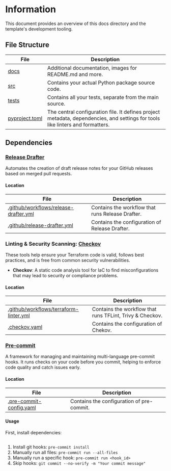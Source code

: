 # Information
This document provides an overview of this docs directory and the template's development tooling.

## File Structure
| File | Description |
|--|--|
| [docs](./docs) | Additional documentation, images for README.md and more. |
| [src](./src) | Contains your actual Python package source code. |
| [tests](./tests) | Contains all your tests, separate from the main source. |
| [pyproject.toml](./pyproject.toml) | The central configuration file. It defines project metadata, dependencies, and settings for tools like linters and formatters. |

## Dependencies
### [Release Drafter](https://github.com/release-drafter/release-drafter)
Automates the creation of draft release notes for your GitHub releases based on merged pull requests.

#### Location
| File | Description |
|--|--|
| [.github/workflows/release-drafter.yml](./.github/workflows/release-drafter.yml) | Contains the workflow that runs Release Drafter. |
| [.github/release-drafter.yml](./.github/release-drafter.yml) | Contains the configuration of Release Drafter. |

### Linting & Security Scanning: [Checkov](https://github.com/bridgecrewio/checkov)
These tools help ensure your Terraform code is valid, follows best practices, and is free from common security vulnerabilities.
* **Checkov**: A static code analysis tool for IaC to find misconfigurations that may lead to security or compliance problems.

#### Location
| File | Description |
|--|--|
| [.github/workflows/terraform-linter.yml](./.github/workflows/terraform-docs.yml) | Contains the workflow that runs TFLint, Trivy & Checkov. |
| [.checkov.yaml](./.checkov.yaml) | Contains the configuration of Chekov. |

### [Pre-commit](https://github.com/pre-commit/pre-commit)
A framework for managing and maintaining multi-language pre-commit hooks. It runs checks on your code before you commit, helping to enforce code quality and catch issues early.

#### Location
| File | Description |
|--|--|
| [.pre-commit-config.yaml](./.pre-commit-config.yaml) | Contains the configuration of pre-commit. |

#### Usage
First, install dependencies:
```bash
```

1. Install git hooks: `pre-commit install`
1. Manually run all files: `pre-commit run --all-files`
1. Manually run a specific hook: `pre-commit run <hook_id>`
1. Skip hooks: `git commit --no-verify -m "Your commit message"`
